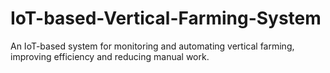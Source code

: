 # IoT-based-Vertical-Farming-System
An IoT-based system for monitoring and automating vertical farming, improving efficiency and reducing manual work.
